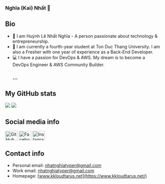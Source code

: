 ### Nghĩa (Kai) Nhất 👋

## Bio
 - 👤 I am Huỳnh Lê Nhất Nghĩa - A person passionate about technology & entrepreneurship.
 - 👀 I am currently a fourth-year student at Ton Duc Thang University. I am also a Fresher with one year of experience as a Back-End Developer.
 - 💻 I have a passion for DevOps & AWS. My dream is to become a DevOps Engineer & AWS Community Builder.
    ### ...

## My GitHub stats
<img src="https://github-readme-stats.vercel.app/api?username=nghiadaulau&count_private=true&show_icons=true"/>

<img src="https://github-readme-stats.vercel.app/api/top-langs/?username=nghiadaulau&layout=compact"/>

## Social media info
<p align="left">
<a href="https://github.com/nghiadaulau"><img align="center" src="https://cdn.jsdelivr.net/npm/simple-icons@3.0.1/icons/github.svg" alt="GitHub" height="30" width="40"/></a>
<a href="https://www.facebook.com/NghiaDauLau"><img align="center" src="https://cdn.jsdelivr.net/npm/simple-icons@3.0.1/icons/facebook.svg" alt="Facebook" height="30" width="40"/></a>
<a href="https://www.instagram.com/nhatnghia_kai"><img align="center" src="https://cdn.jsdelivr.net/npm/simple-icons@3.0.1/icons/instagram.svg" alt="Instagram" height="30" width="40"/></a>
</p>

## Contact info
- Personal email: nhatnghiatyper@gmail.com
- Work email: nhatnghiatyper@gmail.com
- Homepage: [www.kkloudtarus.net](https://www.kkloudtarus.net/)

<!--
**nghiadaulau/nghiadaulau** is a ✨ _special_ ✨ repository because its `README.md` (this file) appears on your GitHub profile.

Here are some ideas to get you started:

- 🔭 I’m currently working on ...
- 🌱 I’m currently learning ...
- 👯 I’m looking to collaborate on ...
- 🤔 I’m looking for help with ...
- 💬 Ask me about ...
- 📫 How to reach me: ...
- 😄 Pronouns: ...
- ⚡ Fun fact: ...
-->
